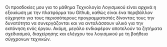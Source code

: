 Οι προσδοκίες μου για το μάθημα Τεχνολογία Λογισμικού είναι αρχικά η εξοικίωση με την πλατφόρμα του Github, καθώς είναι ένα περιβάλλον εύχρηστο για τους περισσότερους προγραμματιστές δίνοντας τους την δυνατότητα να συνεργάζονται και να ανταλάσσουν υλικό για την εκπόνηση ενός έργου. Ακόμη, μεγάλο ενδιαφέρον αποτελούν τα ζητήματα σχεδιασμού, διαχείρησης και ελέγχου του λογισμικού με τη βοήθεια σύγχρονων τεχνικών.
